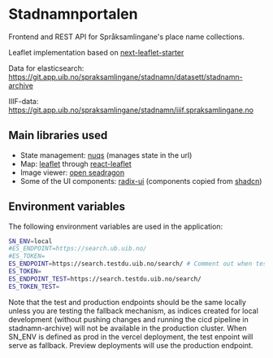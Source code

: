 # Stadnamnportalen
Frontend and REST API for Språksamlingane's place name collections.

Leaflet implementation based on [next-leaflet-starter](https://github.com/colbyfayock/next-leaflet-starter)

Data for elasticsearch:
https://git.app.uib.no/spraksamlingane/stadnamn/datasett/stadnamn-archive


IIIF-data:
https://git.app.uib.no/spraksamlingane/stadnamn/iiif.spraksamlingane.no



## Main libraries used
* State management: [nuqs](https://nuqs.47ng.com/docs) (manages state in the url)
* Map: [leaflet](https://leafletjs.com/) through [react-leaflet](https://react-leaflet.js.org/)
* Image viewer: [open seadragon](https://openseadragon.github.io/)
* Some of the UI components: [radix-ui](https://www.radix-ui.com/) (components copied from [shadcn](https://ui.shadcn.com/))


## Environment variables

The following environment variables are used in the application:

```bash
SN_ENV=local
#ES_ENDPOINT=https://search.ub.uib.no/
#ES_TOKEN=
ES_ENDPOINT=https://search.testdu.uib.no/search/ # Comment out when testing fallback
ES_TOKEN=
ES_ENDPOINT_TEST=https://search.testdu.uib.no/search/
ES_TOKEN_TEST=

```
Note that the test and production endpoints should be the same locally unless you are testing the fallback mechanism,
as indices created for local development (without pushing changes and running the cicd pipeline in stadnamn-archive) will not be available in the production cluster.
When SN_ENV is defined as prod in the vercel deployment, the test enpoint will serve as fallback.
Preview deployments will use the production endpoint.


